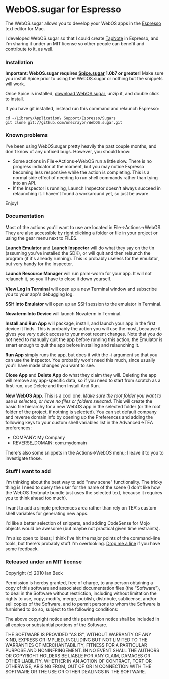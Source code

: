 WebOS.sugar for Espresso
========================

The WebOS.sugar allows you to develop your WebOS apps
in the [Espresso][espresso] text editor for Mac.

I developed WebOS.sugar so that I could create [TapNote][tapnote]
in Espresso, and I'm sharing it under an MIT license
so other people can benefit and contribute to it, as well.

   [espresso]: http://macrabbit.com/espresso/
   [tapnote]: http://onecrayon.com/tapnote/


### Installation

**Important: WebOS.sugar requires [Spice.sugar][spice] 1.0b7
or greater!** Make sure you install Spice prior to using the
WebOS.sugar or nothing but the snippets will work.

Once Spice is installed, [download WebOS.sugar][dl], unzip it, and
double click to install.

If you have git installed, instead run this command and relaunch
Espresso:

    cd ~/Library/Application\ Support/Espresso/Sugars
    git clone git://github.com/onecrayon/WebOS.sugar.git

   [spice]: http://onecrayon.com/spice/
   [dl]: http://github.com/downloads/onecrayon/WebOS.sugar/WebOS.sugar.zip

### Known problems

I've been using WebOS.sugar pretty heavily the past couple months,
and don't know of any unfixed bugs. However, you should know:

* Some actions in File&rarr;Actions&rarr;WebOS run a little slow.
  There is no progress indicator at the moment, but you may notice
  Espresso becoming less responsive while the action is completing.
  This is a normal side effect of needing to run shell commands rather
  than tying into an API.
* If the Inspector is running, Launch Inspector doesn't always succeed
  in relaunching it. I haven't found a workaround yet, so just be aware.

Enjoy!

### Documentation

Most of the actions you'll want to use are located in
File&rarr;Actions&rarr;WebOS. They are also accessible by
right clicking a folder or file in your project
or using the gear menu next to FILES.

**Launch Emulator** and **Launch Inspector** will do what they say
on the tin (assuming you've installed the SDK), or will
quit and then relaunch the program (if it's already running).
This is probably useless for the emulator, but very handy
for the Inspector.

**Launch Resource Manager** will run palm-worm for your app.
It will not relaunch it, so you'll have to close it down yourself.

**View Log In Terminal** will open up a new Terminal window
and subscribe you to your app's debugging log.

**SSH Into Emulator** will open up an SSH session to the emulator
in Terminal.

**Novaterm Into Device** will launch Novaterm in Terminal.

**Install and Run App** will package, install, and launch your
app in the first device it finds. This is probably the action
you will use the most, because it gives you very quick access
to your most recent changes. Note that you _do not_ need to
manually quit the app before running this action; the Emulator is
smart enough to quit the app before installing and relaunching it.

**Run App** simply runs the app, but does it with the -i argument
so that you can use the Inspector. You probably won't need
this much, since usually you'll have made changes you want to see.

**Close App** and **Delete App** do what they claim they will.
Deleting the app will remove any app-specific data, so if you need
to start from scratch as a first-run, use Delete and then Install
And Run.

**New WebOS App**.  This is a cool one. _Make sure the root folder
you want to use is selected, or have no files or folders selected._
This will create the basic file hierarchy for a new WebOS app in
the selected folder (or the root folder of the project, if nothing
is selected). You can set default company and reverse domain info
by opening up the Preferences and adding the following keys to your
custom shell variables list in the Advanced&rarr;TEA preferences:

* COMPANY: My Company
* REVERSE\_DOMAIN: com.mydomain

There's also some snippets in the Actions&rarr;WebOS menu; I
leave it to you to investigate those.

### Stuff I want to add

I'm thinking about the best way to add "new scene" functionality.
The tricky thing is I need to query the user for the name of the
scene (I don't like how the WebOS Textmate bundle just uses the
selected text, because it requires you to think ahead too much).

I want to add a simple preferences area rather than rely on TEA's
custom shell variables for generating new apps.

I'd like a better selection of snippets, and adding CodeSense for
Mojo objects would be awesome (but maybe not practical given time
restraints).

I'm also open to ideas; I think I've hit the major points of the
command-line tools, but there's probably stuff I'm overlooking.
[Drop me a line](http://onecrayon.com/about/contact/)
if you have some feedback.

### Released under an MIT license

Copyright (c) 2010 Ian Beck

Permission is hereby granted, free of charge, to any person obtaining a copy
of this software and associated documentation files (the "Software"), to deal
in the Software without restriction, including without limitation the rights
to use, copy, modify, merge, publish, distribute, sublicense, and/or sell
copies of the Software, and to permit persons to whom the Software is
furnished to do so, subject to the following conditions:

The above copyright notice and this permission notice shall be included in
all copies or substantial portions of the Software.

THE SOFTWARE IS PROVIDED "AS IS", WITHOUT WARRANTY OF ANY KIND, EXPRESS OR
IMPLIED, INCLUDING BUT NOT LIMITED TO THE WARRANTIES OF MERCHANTABILITY,
FITNESS FOR A PARTICULAR PURPOSE AND NONINFRINGEMENT. IN NO EVENT SHALL THE
AUTHORS OR COPYRIGHT HOLDERS BE LIABLE FOR ANY CLAIM, DAMAGES OR OTHER
LIABILITY, WHETHER IN AN ACTION OF CONTRACT, TORT OR OTHERWISE, ARISING FROM,
OUT OF OR IN CONNECTION WITH THE SOFTWARE OR THE USE OR OTHER DEALINGS IN
THE SOFTWARE.